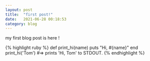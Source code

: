 ```yaml
---
layout: post
title:  "first post!"
date:   2021-06-28 00:18:53
category: blog
---
```

my first blog post is here !

{% highlight ruby %}
def print_hi(name)
  puts "Hi, #{name}"
end
print_hi('Tom')
#=> prints 'Hi, Tom' to STDOUT.
{% endhighlight %}